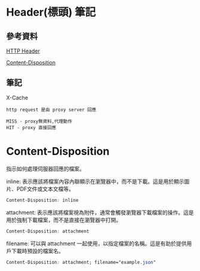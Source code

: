 # Header(標頭) 筆記

## 參考資料

[HTTP Header](https://zh.wikipedia.org/wiki/HTTP%E5%A4%B4%E5%AD%97%E6%AE%B5#%E5%AD%97%E6%AE%B5%E5%90%8D)

[Content-Disposition](https://developer.mozilla.org/en-US/docs/Web/HTTP/Headers/Content-Disposition)

## 筆記

X-Cache

```
http request 是由 proxy server 回應

MISS - proxy無資料,代理動作
HIT - proxy 直接回應
```

# Content-Disposition

指示如何處理伺服器回應的檔案。

inline: 表示應該將檔案內容內聯顯示在瀏覽器中，而不是下載。這是用於顯示圖片、PDF文件或文本文檔等。

```css
Content-Disposition: inline
```

attachment: 表示應該將檔案視為附件，通常會觸發瀏覽器下載檔案的操作。這是用於強制下載檔案，而不是直接在瀏覽器中打開。

```css
Content-Disposition: attachment
```

filename: 可以與 attachment 一起使用，以指定檔案的名稱。這是有助於提供用戶下載時預設的檔案名。

```css
Content-Disposition: attachment; filename="example.json"
```
